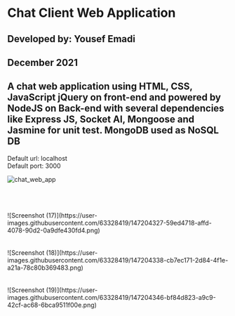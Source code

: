 # Chat Client Web Application
## Developed by: Yousef Emadi
## December 2021
## A chat web application using HTML, CSS, JavaScript jQuery on front-end and powered by NodeJS on Back-end with several dependencies like Express JS, Socket AI, Mongoose and Jasmine for unit test. MongoDB used as NoSQL DB
Default url: localhost <br>
Default port: 3000

![chat_web_app](https://user-images.githubusercontent.com/63328419/147203922-a6fb214c-7494-4727-9a35-c17739fe32d1.gif)

<br>
<br>
<br>
![Screenshot (17)](https://user-images.githubusercontent.com/63328419/147204327-59ed4718-affd-4078-90d2-0a9dfe430fd4.png)
<br>
<br>
<br>
![Screenshot (18)](https://user-images.githubusercontent.com/63328419/147204338-cb7ec171-2d84-4f1e-a21a-78c80b369483.png)
<br>
<br>
<br>
![Screenshot (19)](https://user-images.githubusercontent.com/63328419/147204346-bf84d823-a9c9-42cf-ac68-6bca9511f00e.png)
<br>
<br>
<br>
